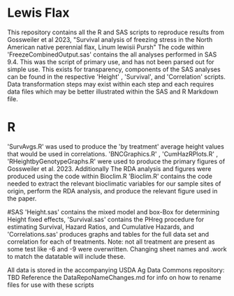# Lewis Flax
This repository contains all the R and SAS scripts to reproduce results from Gossweiler et al 2023, "Survival analysis of freezing stress in the North American native perennial flax, Linum lewisii Pursh"
The code within 'FreezeCombinedOutput.sas' contains the all analyses performed in SAS 9.4. This was the script of primary use, and has not been parsed out for simple use. This exists for transparency, components of the SAS analyses can be found in the respective 'Height' , 'Survival', and 'Correlation' scripts. Data transformation steps may exist within each step and each requires data files which may be better illustrated within the SAS and R Markdown file.

# R
'SurvAvgs.R' was used to produce the 'by treatment' average height values that would be used in correlations.
'BNCGraphics.R' , 'CumHazRPlots.R' , 'RHeightbyGenotypeGraphs.R' were used to produce the primary figures of Gossweiler et al. 2023. Additionally The RDA analysis and figures were produced using the code within Bioclim.R
'Bioclim.R' contains the code needed to extract the relevant bioclimatic variables for our sample sites of origin, perform the RDA analysis, and produce the relevant figure used in the paper.

#SAS
'Height.sas' contains the mixed model and box-Box for determining Height fixed effects, 'Survival.sas' contains the PHreg procedure for estimating Survival, Hazard Ratios, and Cumulative Hazards, and 'Correlations.sas' produces graphs and tables for the full data set and correlation for each of treatments. Note:  not all treatment are present as some test like -6 and -9 were overwritten. Changing sheet names and .work to match the datatable will include these. 

All data is stored in the accompanying USDA Ag Data Commons repository: TBD
Reference the DataRepoNameChanges.md for info on how to rename files for use with these scripts
